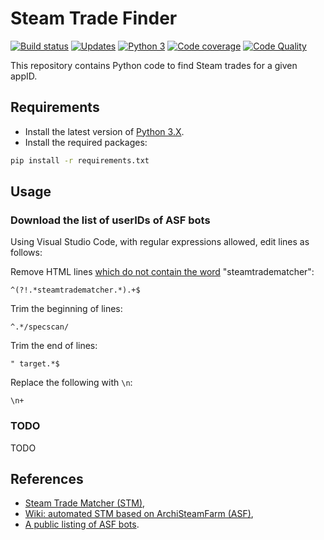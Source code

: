 # Steam Trade Finder


[![Build status][build-image]][build]
[![Updates][dependency-image]][pyup]
[![Python 3][python3-image]][pyup]
[![Code coverage][codecov-image]][codecov]
[![Code Quality][codacy-image]][codacy]

This repository contains Python code to find Steam trades for a given appID.

## Requirements

-   Install the latest version of [Python 3.X](https://www.python.org/downloads/).
-   Install the required packages:

```bash
pip install -r requirements.txt
```

## Usage

### Download the list of userIDs of ASF bots

Using Visual Studio Code, with regular expressions allowed, edit lines as follows: 

Remove HTML lines [which do not contain the word]((https://stackoverflow.com/a/7024359)) "steamtradematcher":
```regexp
^(?!.*steamtradematcher.*).+$
```

Trim the beginning of lines:
```regexp
^.*/specscan/
```

Trim the end of lines:
```regexp
" target.*$
```

Replace the following with `\n`:
```regexp
\n+
```

### TODO

TODO

## References

-   [Steam Trade Matcher (STM)](https://www.steamtradematcher.com/),
-   [Wiki: automated STM based on ArchiSteamFarm (ASF)](https://github.com/JustArchiNET/ArchiSteamFarm/wiki/Statistics#public-asf-stm-listing),
-   [A public listing of ASF bots](https://asf.justarchi.net/STM).


<!-- Definitions -->

[build]: <https://travis-ci.org/woctezuma/steam-trade-finder>
[build-image]: <https://travis-ci.org/woctezuma/steam-trade-finder.svg?branch=master>

[pyup]: <https://pyup.io/repos/github/woctezuma/steam-trade-finder/>
[dependency-image]: <https://pyup.io/repos/github/woctezuma/steam-trade-finder/shield.svg>
[python3-image]: <https://pyup.io/repos/github/woctezuma/steam-trade-finder/python-3-shield.svg>

[codecov]: <https://codecov.io/gh/woctezuma/steam-trade-finder>
[codecov-image]: <https://codecov.io/gh/woctezuma/steam-trade-finder/branch/master/graph/badge.svg>

[codacy]: <https://www.codacy.com/app/woctezuma/steam-trade-finder>
[codacy-image]: <https://api.codacy.com/project/badge/Grade/038afb64dd404f8f978ff8ba41b65aef>

